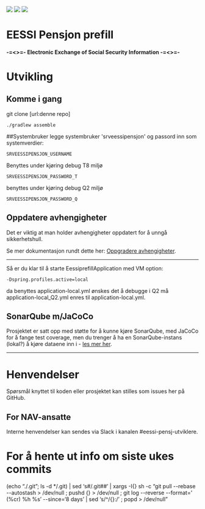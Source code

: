 ![](https://github.com/navikt/eessi-pensjon-prefill/workflows/Bygg%20og%20deploy%20Q2/badge.svg)
![](https://github.com/navikt/eessi-pensjon-prefill/workflows/Deploy%20Q1/badge.svg)
![](https://github.com/navikt/eessi-pensjon-prefill/workflows/Manuell%20deploy/badge.svg)

EESSI Pensjon prefill
======================

#### -=<>=- Electronic Exchange of Social Security Information  -=<>=- ####

# Utvikling

## Komme i gang

git clone [url:denne repo]


```
./gradlew assemble
```

##Systembruker
legge systembruker 'srveessipensjon' og passord inn som systemverdier:
```
SRVEESSIPENSJON_USERNAME
```

Benyttes under kjøring debug T8 miljø
```
SRVEESSIPENSJON_PASSWORD_T  
```
benyttes under kjøring debug Q2 miljø
```
SRVEESSIPENSJON_PASSWORD_Q  
```


## Oppdatere avhengigheter

Det er viktig at man holder avhengigheter oppdatert for å unngå sikkerhetshull.

Se mer dokumentasjon rundt dette her: [Oppgradere avhengigheter](https://github.com/navikt/eessi-pensjon/blob/master/docs/dev/oppgradere_avhengigheter.md).

---


Så er du klar til å starte EessiprefillApplication med VM option:

```
-Dspring.profiles.active=local
```

da benyttes application-local.yml ønskes det å debugge i Q2 må 
application-local_Q2.yml enres til application-local.yml. 

## SonarQube m/JaCoCo

Prosjektet er satt opp med støtte for å kunne kjøre SonarQube, med JaCoCo for å fange test coverage, men du trenger å ha en SonarQube-instans (lokal?) å kjøre dataene inn i - [les mer her](https://github.com/navikt/eessi-pensjon/blob/master/docs/dev/sonarqube.md).

---

# Henvendelser

Spørsmål knyttet til koden eller prosjektet kan stilles som issues her på GitHub.

## For NAV-ansatte

Interne henvendelser kan sendes via Slack i kanalen #eessi-pensj-utviklere.

# For å hente ut info om siste ukes commits

(echo “./.git”; ls -d */.git) | sed ‘s#/.git##’ | xargs -I{} sh -c “git pull --rebase --autostash > /dev/null ; pushd {} > /dev/null ; git log --reverse --format=' (%cr) %h %s’ --since=‘8 days’ | sed ‘s/^/{}:/’ ; popd > /dev/null”

